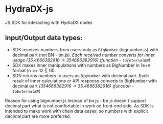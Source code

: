 # HydraDX-js

JS SDK for interacting with HydraDX nodes


## input/Output data types:

- SDK receives numbers from users only as `BigNumber` (bignumber.js) with decimal part (not BN - bn.js). *Each received 
  number converts for inner usage (35,4666382916 → 354666382916) (function - `toInternalBN`)*
- SDK makes inner manipulations with numbers as BigNumber in  1e+n format (n == 12 || 18).
- SDN returns numbers to users as `BigNumber` with decimal part. Each result of inner calculations or API response 
  converts to BigNumber with decimal part *(354666382916 → 35,4666382916) (function - `toExternalBN`)*

Reason for using bignumber.js instead of bn.js - bn.js doesn't support decimal part what is not comfortable in
work on front-end side. As SDK is intended to make work with chain data easier, so numbers with explicit decimal part
are more preferred.